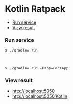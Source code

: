 # Kotlin Ratpack
- [Run service](#run-service)
- [View result](#view-result)

### Run service
    $ ./gradlew run 
<br>

    $ ./gradlew run -Papp=CorsApp

### View result
- [http://localhost:5050](http://localhost:5050)
- [http://localhost:5050/Kotlin](http://localhost:5050/Kotlin)
